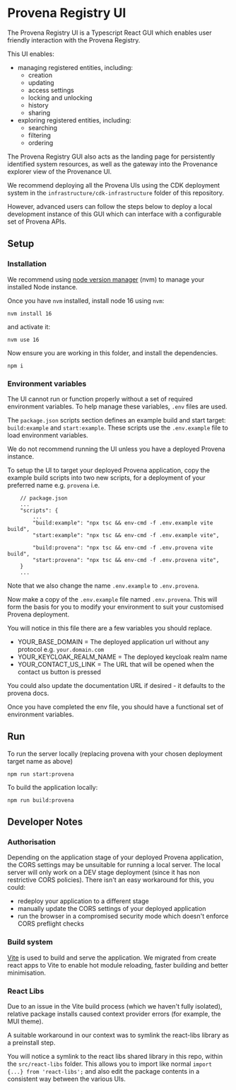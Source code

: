 # Provena Registry UI

The Provena Registry UI is a Typescript React GUI which enables user friendly interaction with the Provena Registry.

This UI enables:

-   managing registered entities, including:
    -   creation
    -   updating
    -   access settings
    -   locking and unlocking
    -   history
    -   sharing
-   exploring registered entities, including:
    -   searching
    -   filtering
    -   ordering

The Provena Registry GUI also acts as the landing page for persistently identified system resources, as well as the gateway into the Provenance explorer view of the Provenance UI.

We recommend deploying all the Provena UIs using the CDK deployment system in the `infrastructure/cdk-infrastructure` folder of this repository.

However, advanced users can follow the steps below to deploy a local development instance of this GUI which can interface with a configurable set of Provena APIs.

## Setup

### Installation

We recommend using [node version manager](https://github.com/nvm-sh/nvm) (nvm) to manage your installed Node instance.

Once you have `nvm` installed, install node 16 using `nvm`:

```
nvm install 16
```

and activate it:

```
nvm use 16
```

Now ensure you are working in this folder, and install the dependencies.

```
npm i
```

### Environment variables

The UI cannot run or function properly without a set of required environment variables. To help manage these variables, `.env` files are used.

The `package.json` scripts section defines an example build and start target: `build:example` and `start:example`. These scripts use the `.env.example` file to load environment variables.

We do not recommend running the UI unless you have a deployed Provena instance.

To setup the UI to target your deployed Provena application, copy the example build scripts into two new scripts, for a deployment of your preferred name e.g. `provena` i.e.

```
    // package.json
    ...
    "scripts": {
        ...
        "build:example": "npx tsc && env-cmd -f .env.example vite build",
        "start:example": "npx tsc && env-cmd -f .env.example vite",

        "build:provena": "npx tsc && env-cmd -f .env.provena vite build",
        "start:provena": "npx tsc && env-cmd -f .env.provena vite",
    }
    ...
```

Note that we also change the name `.env.example` to `.env.provena`.

Now make a copy of the `.env.example` file named `.env.provena`. This will form the basis for you to modify your environment to suit your customised Provena deployment.

You will notice in this file there are a few variables you should replace.

-   YOUR_BASE_DOMAIN = The deployed application url without any protocol e.g. `your.domain.com`
-   YOUR_KEYCLOAK_REALM_NAME = The deployed keycloak realm name
-   YOUR_CONTACT_US_LINK = The URL that will be opened when the contact us button is pressed

You could also update the documentation URL if desired - it defaults to the provena docs.

Once you have completed the env file, you should have a functional set of environment variables.

## Run

To run the server locally (replacing provena with your chosen deployment target name as above)

```
npm run start:provena
```

To build the application locally:

```
npm run build:provena
```

## Developer Notes

### Authorisation

Depending on the application stage of your deployed Provena application, the CORS settings may be unsuitable for running a local server. The local server will only work on a DEV stage deployment (since it has non restrictive CORS policies). There isn't an easy workaround for this, you could:

-   redeploy your application to a different stage
-   manually update the CORS settings of your deployed application
-   run the browser in a compromised security mode which doesn't enforce CORS preflight checks

### Build system

[Vite](https://vitejs.dev/) is used to build and serve the application. We migrated from create react apps to Vite to enable hot module reloading, faster building and better minimisation.

### React Libs

Due to an issue in the Vite build process (which we haven't fully isolated), relative package installs caused context provider errors (for example, the MUI theme).

A suitable workaround in our context was to symlink the react-libs library as a preinstall step.

You will notice a symlink to the react libs shared library in this repo, within the `src/react-libs` folder. This allows you to import like normal `import {...} from 'react-libs';` and also edit the package contents in a consistent way between the various UIs.
